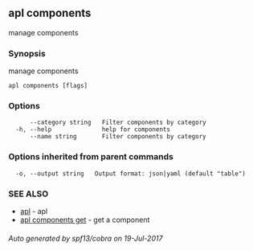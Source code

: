 ## apl components

manage components

### Synopsis


manage components

```
apl components [flags]
```

### Options

```
      --category string   Filter components by category
  -h, --help              help for components
      --name string       Filter components by category
```

### Options inherited from parent commands

```
  -o, --output string   Output format: json|yaml (default "table")
```

### SEE ALSO
* [apl](apl.md)	 - apl
* [apl components get](apl_components_get.md)	 - get a component

###### Auto generated by spf13/cobra on 19-Jul-2017
